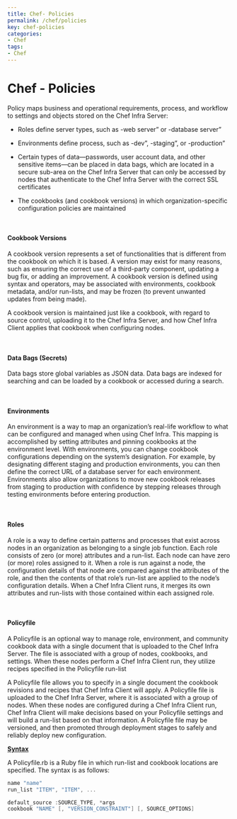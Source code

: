 ```yaml
---
title: Chef- Policies
permalink: /chef/policies
key: chef-policies
categories:
- Chef
tags:
- Chef
---
```



Chef - Policies
===============

Policy maps business and operational requirements, process, and workflow to
settings and objects stored on the Chef Infra Server:

-   Roles define server types, such as -web server” or -database server”

-   Environments define process, such as -dev”, -staging”, or -production”

-   Certain types of data—passwords, user account data, and other sensitive
    items—can be placed in data bags, which are located in a secure sub-area on
    the Chef Infra Server that can only be accessed by nodes that authenticate
    to the Chef Infra Server with the correct SSL certificates

-   The cookbooks (and cookbook versions) in which organization-specific
    configuration policies are maintained

<br>

#### Cookbook Versions

A cookbook version represents a set of functionalities that is different from
the cookbook on which it is based. A version may exist for many reasons, such as
ensuring the correct use of a third-party component, updating a bug fix, or
adding an improvement. A cookbook version is defined using syntax and operators,
may be associated with environments, cookbook metadata, and/or run-lists, and
may be frozen (to prevent unwanted updates from being made).

A cookbook version is maintained just like a cookbook, with regard to source
control, uploading it to the Chef Infra Server, and how Chef Infra Client
applies that cookbook when configuring nodes.

<br>

#### Data Bags (Secrets)
Data bags store global variables as JSON data. Data bags are indexed for
searching and can be loaded by a cookbook or accessed during a search.

<br>

#### Environments

An environment is a way to map an organization’s real-life workflow to what can
be configured and managed when using Chef Infra. This mapping is accomplished by
setting attributes and pinning cookbooks at the environment level. With
environments, you can change cookbook configurations depending on the system’s
designation. For example, by designating different staging and production
environments, you can then define the correct URL of a database server for each
environment. Environments also allow organizations to move new cookbook releases
from staging to production with confidence by stepping releases through testing
environments before entering production.

<br>

#### Roles

A role is a way to define certain patterns and processes that exist across nodes
in an organization as belonging to a single job function. Each role consists of
zero (or more) attributes and a run-list. Each node can have zero (or more)
roles assigned to it. When a role is run against a node, the configuration
details of that node are compared against the attributes of the role, and then
the contents of that role’s run-list are applied to the node’s configuration
details. When a Chef Infra Client runs, it merges its own attributes and
run-lists with those contained within each assigned role.

<br>

#### Policyfile

A Policyfile is an optional way to manage role, environment, and community
cookbook data with a single document that is uploaded to the Chef Infra Server.
The file is associated with a group of nodes, cookbooks, and settings. When
these nodes perform a Chef Infra Client run, they utilize recipes specified in
the Policyfile run-list

A Policyfile file allows you to specify in a single document the cookbook
revisions and recipes that Chef Infra Client will apply. A Policyfile file is
uploaded to the Chef Infra Server, where it is associated with a group of nodes.
When these nodes are configured during a Chef Infra Client run, Chef Infra
Client will make decisions based on your Policyfile settings and will build a
run-list based on that information. A Policyfile file may be versioned, and then
promoted through deployment stages to safely and reliably deploy new
configuration.

[**Syntax**](https://docs.chef.io/policyfile.html#syntax)

A Policyfile.rb is a Ruby file in which run-list and cookbook locations are
specified. The syntax is as follows:
```powershell
name "name"
run_list "ITEM", "ITEM", ...

default_source :SOURCE_TYPE, *args
cookbook "NAME" [, "VERSION_CONSTRAINT"] [, SOURCE_OPTIONS]
```

